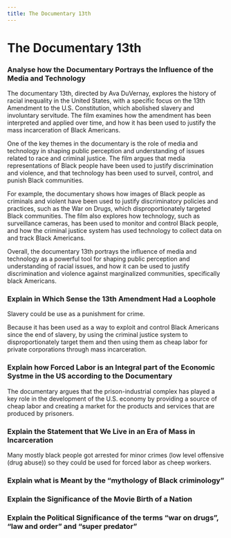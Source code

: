 ```yaml
---
title: The Documentary 13th
---
```

# The Documentary 13th

### Analyse how the Documentary Portrays the Influence of the Media and Technology

The documentary 13th, directed by Ava DuVernay, explores the history of racial inequality in the United States, with a specific focus on the 13th Amendment to the U.S. Constitution, which abolished slavery and involuntary servitude. The film examines how the amendment has been interpreted and applied over time, and how it has been used to justify the mass incarceration of Black Americans.

One of the key themes in the documentary is the role of media and technology in shaping public perception and understanding of issues related to race and criminal justice. The film argues that media representations of Black people have been used to justify discrimination and violence, and that technology has been used to surveil, control, and punish Black communities.

For example, the documentary shows how images of Black people as criminals and violent have been used to justify discriminatory policies and practices, such as the War on Drugs, which disproportionately targeted Black communities. The film also explores how technology, such as surveillance cameras, has been used to monitor and control Black people, and how the criminal justice system has used technology to collect data on and track Black Americans.

Overall, the documentary 13th portrays the influence of media and technology as a powerful tool for shaping public perception and understanding of racial issues, and how it can be used to justify discrimination and violence against marginalized communities, specifically black Americans.

### Explain in Which Sense the 13th Amendment Had a Loophole

Slavery could be use as a punishment for crime.

Because it has been used as a way to exploit and control Black Americans since the end of slavery, by using the criminal justice system to disproportionately target them and then using them as cheap labor for private corporations through mass incarceration.

### Explain how Forced Labor is an Integral part of the Economic Systme in the US according to the Documentary

The documentary argues that the prison-industrial complex has played a key role in the development of the U.S. economy by providing a source of cheap labor and creating a market for the products and services that are produced by prisoners.

### Explain the Statement that We Live in an Era of Mass in Incarceration

Many mostly black people got arrested for minor crimes (low level offensive (drug abuse)) so they could be used for forced labor as cheep workers.

### Explain what is Meant by the “mythology of Black criminology”

### Explain the Significance of the Movie Birth of a Nation

### Explain the Political Significance of the terms “war on drugs”, “law and order” and “super predator”
